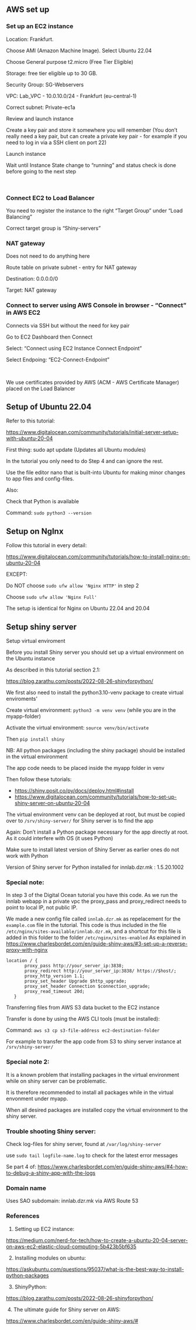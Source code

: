 ## AWS set up

### Set up an EC2 instance  

Location: Frankfurt.

Choose AMI (Amazon Machine Image). Select Ubuntu 22.04

Choose General purpose t2.micro (Free Tier Eligible)

Storage: free tier eligible up to 30 GB.

Security Group: SG-Webservers

VPC: Lab_VPC - 10.0.10.0/24 - Frankfurt (eu-central-1)

Correct subnet: Private-ec1a

Review and launch instance

Create a key pair and store it somewhere you will remember (You don’t really need a key pair, but can create a private key pair - for example if you need to log in via a SSH client on port 22)

Launch instance

Wait until Instance State change to “running” and status check is done before going to the next step

 

### Connect EC2 to Load Balancer

You need to register the instance to the right “Target Group” under “Load Balancing”

Correct target group is “Shiny-servers”



### NAT gateway

Does not need to do anything here

Route table on private subnet - entry for NAT gateway 

Destination: 0.0.0.0/0

Target: NAT gateway



### Connect to server using AWS Console in browser - “Connect” in AWS EC2

Connects via SSH but without the need for key pair

Go to EC2 Dashboard then Connect

Select: “Connect using EC2 Instance Connect Endpoint”

Select Endpoing: “EC2-Connect-Endpoint”

 

We use certificates provided by AWS (ACM - AWS Certificate Manager) placed on the Load Balancer


## Setup of Ubuntu 22.04

Refer to this tutorial:

https://www.digitalocean.com/community/tutorials/initial-server-setup-with-ubuntu-20-04 

First thing: sudo apt update (Updates all Ubuntu modules)

In the tutorial you only need to do Step 4 and can ignore the rest.



Use the file editor nano that is built-into Ubuntu for making minor changes to app files and config-files.

 

Also:

Check that Python is available

Command: `sudo python3 --version`


## Setup on NgInx

Follow this tutorial in every detail:

https://www.digitalocean.com/community/tutorials/how-to-install-nginx-on-ubuntu-20-04 

EXCEPT:

Do NOT choose `sudo ufw allow 'Nginx HTTP'` in step 2

Choose `sudo ufw allow 'Nginx Full'`

The setup is identical for Nginx on Ubuntu 22.04 and 20.04



## Setup shiny server

Setup virtual enviroment

Before you install Shiny server you should set up a virtual environment on the Ubuntu instance

As described in this tutorial section 2.1:

https://blog.zarathu.com/posts/2022-08-26-shinyforpython/ 



We first also need to install the python3.10-venv package to create virtual enviroments'



Create virtual environment: `python3 -m venv venv` (while you are in the myapp-folder)

Activate the virtual environment: `source venv/bin/activate`

Then `pip install shiny`



NB: All python packages (including the shiny package) should be installed in the virtual environment

The app code needs to be placed inside the myapp folder in venv



Then follow these tutorials:
- https://shiny.posit.co/py/docs/deploy.html#install
- https://www.digitalocean.com/community/tutorials/how-to-set-up-shiny-server-on-ubuntu-20-04

 



The virtual environment venv can be deployed at root, but must be copied over to `/srv/shiny-server/` for Shiny server is to find the app



Again: Don’t install a Python package necessary for the app directly at root. As it could interfere with OS (it uses Python)

Make sure to install latest version of Shiny Server as earlier ones do not work with Python

Version of Shiny server for Python installed for innlab.dzr.mk : 1.5.20.1002



### Special note:

In step 3 of the Digital Ocean tutorial you have this code. As we run the innlab webapp in a private vpc the proxy_pass and proxy_redirect  needs to point to local IP, not public IP.

We made a new config file called `innlab.dzr.mk` as repelacement for the `example.com` file in the tutorial.
This code is thus included in the file `/etc/nginx/sites-available/innlab.dzr.mk`, and a shortcut for this file is added in this folder to the folder `/etc/nginx/sites-enabled`
As explained in https://www.charlesbordet.com/en/guide-shiny-aws/#3-set-up-a-reverse-proxy-with-nginx


```
location / {
       proxy_pass http://your_server_ip:3838;
       proxy_redirect http://your_server_ip:3838/ https://$host/;
       proxy_http_version 1.1;
       proxy_set_header Upgrade $http_upgrade;
       proxy_set_header Connection $connection_upgrade;
       proxy_read_timeout 20d;
   }
```



Transferring files from AWS S3 data bucket to the EC2 instance

Transfer is done by using the AWS CLI tools (must be installed): 

 

Command: `aws s3 cp s3-file-address ec2-destination-folder`

For example to transfer the app code from S3 to shiny server instance at `/srv/shiny-server/`



### Special note 2:

It is a known problem that installing packages in the virtual environment while on shiny server can be problematic. 

It is therefore recommended to install all packages while in the virtual envonment under myapp. 

When all desired packages are installed copy the virtual environment to the shiny server.



### Trouble shooting Shiny server:

Check log-files for shiny server, found at `/var/log/shiny-server`

use `sudo tail logfile-name.log` to check for the latest error messages

Se part 4 of:
https://www.charlesbordet.com/en/guide-shiny-aws/#4-how-to-debug-a-shiny-app-with-the-logs 



### Domain name

Uses SAO subdomain: innlab.dzr.mk via AWS Route 53



### References

1. Setting up EC2 instance: 

https://medium.com/nerd-for-tech/how-to-create-a-ubuntu-20-04-server-on-aws-ec2-elastic-cloud-computing-5b423b5bf635 

2. Installing modules on ubuntu: 

https://askubuntu.com/questions/95037/what-is-the-best-way-to-install-python-packages 

3. ShinyPython: 

https://blog.zarathu.com/posts/2022-08-26-shinyforpython/ 

 4. The ultimate guide for Shiny server on AWS:

https://www.charlesbordet.com/en/guide-shiny-aws/#
